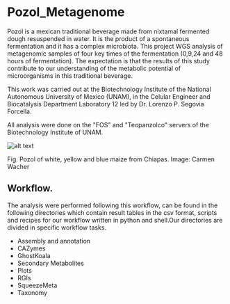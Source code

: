 
# Pozol_Metagenome

Pozol is a mexican traditional beverage made from nixtamal fermented dough resuspended in water. It is the product of a spontaneous fermentation and it has a complex microbiota. This project WGS analysis of metagenomic samples of four key times of the fermentation (0,9,24 and 48 hours of fermentation).
The expectation is that the results of this study contribute to our understanding of the metabolic potential of microorganisms in this traditional beverage.

This work was carried out at the Biotechnology Institute of the National Autonomous University of Mexico (UNAM), in the Celular Engineer and Biocatalysis Department Laboratory 12 led by Dr. Lorenzo P. Segovia Forcella.

All analysis were done on the "FOS" and "Teopanzolco" servers of the Biotechnology Institute of UNAM.


![alt text](http://www.revista.unam.mx/vol.15/num8/art64/img/img3.jpg)

Fig. Pozol of white, yellow and blue maize from Chiapas. Image: Carmen Wacher


## Workflow.

The analysis were performed following this workflow, can be found in the following directories which contain result tables in the csv format, scripts and recipes for our workflow written in python and shell.Our directories are divided in specific workflow tasks.

- Assembly and annotation
- CAZymes
- GhostKoala
- Secondary Metabolites
- Plots
- RGIs
- SqueezeMeta
- Taxonomy




